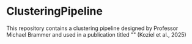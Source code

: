 # ClusteringPipeline

This repository contains a clustering pipeline designed by Professor Michael Brammer and used in a publication titled "" (Koziel et al., 2025)
